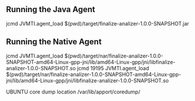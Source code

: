 

Running the Java Agent
----------------------

jcmd <pid> JVMTI.agent_load $(pwd)/target/finalize-analizer-1.0.0-SNAPSHOT.jar


Running the Native Agent
------------------------

jcmd <pid> JVMTI.agent_load $(pwd)/target/nar/finalize-analizer-1.0.0-SNAPSHOT-amd64-Linux-gpp-jni/lib/amd64-Linux-gpp/jni/libfinalize-analizer-1.0.0-SNAPSHOT.so
jcmd 19195 JVMTI.agent_load $(pwd)/target/nar/finalize-analizer-1.0.0-SNAPSHOT-amd64-Linux-gpp-jni/lib/amd64-Linux-gpp/jni/libfinalize-analizer-1.0.0-SNAPSHOT.so

UBUNTU core dump location /var/lib/apport/coredump/
